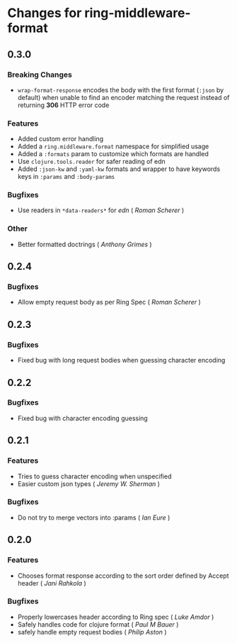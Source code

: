 # Changes for ring-middleware-format

## 0.3.0
### Breaking Changes
  - `wrap-format-response` encodes the body with the first format
  (`:json` by default) when unable to find an encoder matching the
  request instead of returning **306** HTTP error code
  
### Features
  - Added custom error handling
  - Added a `ring.middleware.format` namespace for simplified usage
  - Added a `:formats` param to customize which formats are handled
  - Use `clojure.tools.reader` for safer reading of edn
  - Added `:json-kw` and `:yaml-kw` formats and wrapper to have
    keywords keys in `:params` and `:body-params`

### Bugfixes
  - Use readers in `*data-readers*` for *edn* ( _Roman Scherer_ )

### Other
  - Better formatted doctrings ( _Anthony Grimes_ )

## 0.2.4
### Bugfixes
  - Allow empty request body as per Ring Spec ( _Roman Scherer_ )

## 0.2.3
### Bugfixes
  - Fixed bug with long request bodies when guessing character encoding
  
## 0.2.2
### Bugfixes
  - Fixed bug with character encoding guessing

## 0.2.1
### Features
  - Tries to guess character encoding when unspecified
  - Easier custom json types ( _Jeremy W. Sherman_ )

### Bugfixes
  - Do not try to merge vectors into :params  ( _Ian Eure_ )

## 0.2.0
### Features
  - Chooses format response according to the sort order defined by Accept header ( _Jani Rahkola_ )

### Bugfixes
  - Properly lowercases header according to Ring spec ( _Luke Amdor_ )
  - Safely handles code for clojure format ( _Paul M Bauer_ )
  - safely handle empty request bodies ( _Philip Aston_ )
